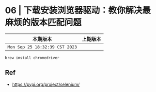 # 06 | 下载安装浏览器驱动：教你解决最麻烦的版本匹配问题

|本期版本|上期版本
|:---:|:---:
`Mon Sep 25 18:32:39 CST 2023` |

```
brew install chromedriver
```

## Ref

* <https://pypi.org/project/selenium/>